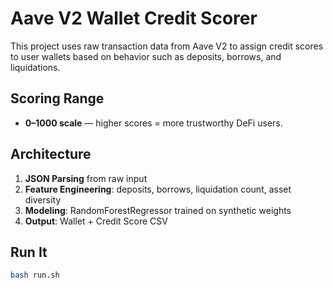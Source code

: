 # Aave V2 Wallet Credit Scorer

This project uses raw transaction data from Aave V2 to assign credit scores to user wallets based on behavior such as deposits, borrows, and liquidations.

## Scoring Range
- **0–1000 scale** — higher scores = more trustworthy DeFi users.

## Architecture
1. **JSON Parsing** from raw input
2. **Feature Engineering**: deposits, borrows, liquidation count, asset diversity
3. **Modeling**: RandomForestRegressor trained on synthetic weights
4. **Output**: Wallet + Credit Score CSV

## Run It

```bash
bash run.sh
